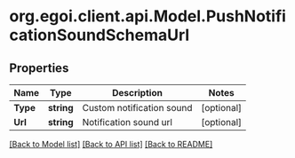 # org.egoi.client.api.Model.PushNotificationSoundSchemaUrl
## Properties

Name | Type | Description | Notes
------------ | ------------- | ------------- | -------------
**Type** | **string** | Custom notification sound | [optional] 
**Url** | **string** | Notification sound url | [optional] 

[[Back to Model list]](../README.md#documentation-for-models) [[Back to API list]](../README.md#documentation-for-api-endpoints) [[Back to README]](../README.md)

